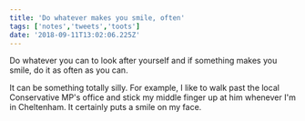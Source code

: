 ```yaml
---
title: 'Do whatever makes you smile, often'
tags: ['notes','tweets','toots']
date: '2018-09-11T13:02:06.225Z'
---
```


Do whatever you can to look after yourself and if something makes you smile, do it as often as you can. 

It can be something totally silly. For example, I like to walk past the local Conservative MP's office and stick my middle finger up at him whenever I'm in Cheltenham. It certainly puts a smile on my face.
